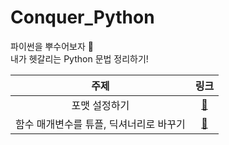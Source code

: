 # Conquer_Python
파이썬을 뿌수어보자 👊<br>
내가 헷갈리는 Python 문법 정리하기!

|     주제      | 링크 |
| :-----------: | :--: |
| 포맷 설정하기 |   [🔗](https://velog.io/@mindyeoi/Python-%EB%AC%B8%EC%9E%90%EC%97%B4-%EC%B6%9C%EB%A0%A5-%ED%8F%AC%EB%A7%B7-%EC%84%A4%EC%A0%95%ED%95%98%EA%B8%B0)   |
| 함수 매개변수를 튜플, 딕셔너리로 바꾸기 | [🔗](https://velog.io/@mindyeoi/Python-%ED%95%A8%EC%88%98-%EB%A7%A4%EA%B0%9C%EB%B3%80%EC%88%98%EB%A5%BC-%ED%8A%9C%ED%94%8C-%EB%94%95%EC%85%94%EB%84%88%EB%A6%AC%EB%A1%9C-%EB%B0%94%EA%BE%B8%EA%B8%B0) |
